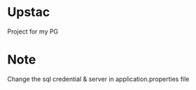 # Upstac
Project for my PG
# Note
Change the sql credential & server in application.properties file
